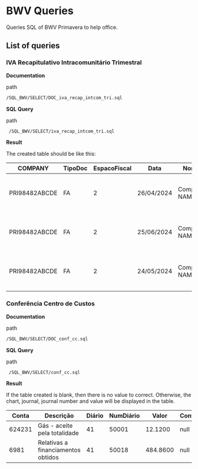 # BWV Queries
Queries SQL of BWV Primavera to help office.

## List of queries

### IVA Recapitulativo Intracomunitário Trimestral

**Documentation**

path
```bash
/SQL_BWV/SELECT/DOC_iva_recap_intcom_tri.sql
```

**SQL Query**

path
``` bash
 /SQL_BWV/SELECT/iva_recap_intcom_tri.sql
 ```

**Result**

The created table should be like this:

| COMPANY       | TipoDoc | EspacoFiscal | Data       | Nome                          | NumContribuinte  | Documento     | TotalMerc | TotalDocumento | Diario | Observacoes                                                                 | Estado | NumDiario |
|---------------|---------|--------------|------------|-------------------------------|------------------|---------------|-----------|----------------|--------|----------------------------------------------------------------------------|--------|-----------|
| PRI98482ABCDE | FA      | 2            | 26/04/2024 | Company NAME | BP987654321 | FT FA.2024/5  | 6000.00  | 6000.00      |        | "Motivo: C02 - Alteração do diário/documento Utilizador: admin99"          | P      | 0         |
| PRI98482ABCDE | FA      | 2            | 25/06/2024 | Company NAME | BP987654321 | FT FA.2024/7  | 7000.00   | 7000.00       |        | "Motivo: C02 - Alteração do diário/documento Utilizador: admin99"          | P      | 0         |
| PRI98482ABCDE | FA      | 2            | 24/05/2024 | Company NAME | BP987654321 | FT FA.2024/6  | 5000.00   | 5000.00       |        | "Motivo: C02 - Alteração do diário/documento Utilizador: admin99"          | P      | 0         |


 ### Conferência Centro de Custos
 
 **Documentation**

path
```bash
/SQL_BWV/SELECT/DOC_conf_cc.sql
```

**SQL Query**

path
``` bash
 /SQL_BWV/SELECT/conf_cc.sql
 ```

**Result**

If the table created is blank, then there is no value to correct. Otherwise, the chart, journal, journal number and value will be displayed in the table.

| Conta  | Descrição                        | Diário | NumDiário | Valor    | ContaOrigem | Descricao | Valor |
|--------|----------------------------------|--------|-----------|----------|-------------|-----------|-------|
| 624231 | Gás - aceite pela totalidade     | 41     | 50001     | 12.1200  | null        | null      | null  |
| 6981   | Relativas a financiamentos obtidos| 41     | 50018     | 484.8600 | null       | null      | null  |
